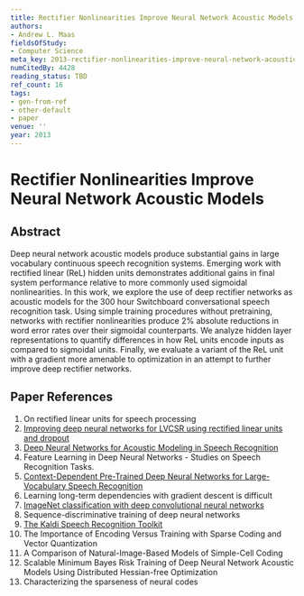 ```yaml
---
title: Rectifier Nonlinearities Improve Neural Network Acoustic Models
authors:
- Andrew L. Maas
fieldsOfStudy:
- Computer Science
meta_key: 2013-rectifier-nonlinearities-improve-neural-network-acoustic-models
numCitedBy: 4428
reading_status: TBD
ref_count: 16
tags:
- gen-from-ref
- other-default
- paper
venue: ''
year: 2013
---
```


# Rectifier Nonlinearities Improve Neural Network Acoustic Models

## Abstract

Deep neural network acoustic models produce substantial gains in large vocabulary continuous speech recognition systems. Emerging work with rectified linear (ReL) hidden units demonstrates additional gains in final system performance relative to more commonly used sigmoidal nonlinearities. In this work, we explore the use of deep rectifier networks as acoustic models for the 300 hour Switchboard conversational speech recognition task. Using simple training procedures without pretraining, networks with rectifier nonlinearities produce 2% absolute reductions in word error rates over their sigmoidal counterparts. We analyze hidden layer representations to quantify differences in how ReL units encode inputs as compared to sigmoidal units. Finally, we evaluate a variant of the ReL unit with a gradient more amenable to optimization in an attempt to further improve deep rectifier networks.

## Paper References

1. On rectified linear units for speech processing
2. [Improving deep neural networks for LVCSR using rectified linear units and dropout](2013-improving-deep-neural-networks-for-lvcsr-using-rectified-linear-units-and-dropout)
3. [Deep Neural Networks for Acoustic Modeling in Speech Recognition](2012-deep-neural-networks-for-acoustic-modeling-in-speech-recognition)
4. Feature Learning in Deep Neural Networks - Studies on Speech Recognition Tasks.
5. [Context-Dependent Pre-Trained Deep Neural Networks for Large-Vocabulary Speech Recognition](2012-context-dependent-pre-trained-deep-neural-networks-for-large-vocabulary-speech-recognition)
6. Learning long-term dependencies with gradient descent is difficult
7. [ImageNet classification with deep convolutional neural networks](2012-imagenet-classification-with-deep-convolutional-neural-networks)
8. Sequence-discriminative training of deep neural networks
9. [The Kaldi Speech Recognition Toolkit](2011-the-kaldi-speech-recognition-toolkit)
10. The Importance of Encoding Versus Training with Sparse Coding and Vector Quantization
11. A Comparison of Natural-Image-Based Models of Simple-Cell Coding
12. Scalable Minimum Bayes Risk Training of Deep Neural Network Acoustic Models Using Distributed Hessian-free Optimization
13. Characterizing the sparseness of neural codes
